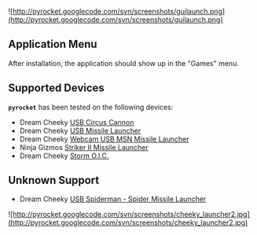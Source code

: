 ![http://pyrocket.googlecode.com/svn/screenshots/guilaunch.png](http://pyrocket.googlecode.com/svn/screenshots/guilaunch.png)

## Application Menu ##
After installation, the application should show up in the "Games" menu.

## Supported Devices ##

**`pyrocket`** has been tested on the following devices:
  * Dream Cheeky [USB Circus Cannon](http://www.dreamcheeky.com/index.php?pagename=product&pid=5)
  * Dream Cheeky [USB Missile Launcher](http://dreamcheeky.com/index.php?pagename=product&amp;pid=1)
  * Dream Cheeky [Webcam USB MSN Missile Launcher](http://dreamcheeky.com/index.php?pagename=product&pid=41)
  * Ninja Gizmos [Striker II Missile Launcher](http://www.ninjagizmos.com/products/Cubicle/Striker_II_USB_Laser_Guided_Missile_Launcher)
  * Dream Cheeky [Storm O.I.C.](http://www.dreamcheeky.com/storm-oic-missile-launcher)

## Unknown Support ##
  * Dream Cheeky [USB Spiderman - Spider Missile Launcher](http://dreamcheeky.com/index.php?pagename=product&pid=51)

![http://pyrocket.googlecode.com/svn/screenshots/cheeky_launcher2.jpg](http://pyrocket.googlecode.com/svn/screenshots/cheeky_launcher2.jpg)